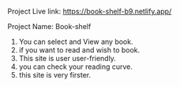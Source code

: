 Project Live link: https://book-shelf-b9.netlify.app/

Project Name: Book-shelf

1. You can select and View any book.
2. if you want to read and wish to book.
3. This site is user user-friendly.
4. you can check your reading curve.
5. this site is very firster.
